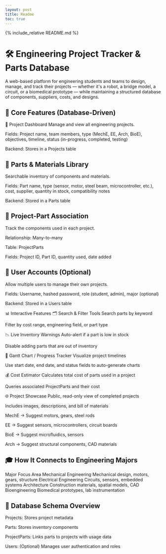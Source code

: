 ```yaml
---
layout: post
title: Readme
toc: true
---
```


{% include_relative README.md %}


# 🛠️ Engineering Project Tracker & Parts Database
A web-based platform for engineering students and teams to design, manage, and track their projects — whether it's a robot, a bridge model, a circuit, or a biomedical prototype — while maintaining a structured database of components, suppliers, costs, and designs.

## 📌 Core Features (Database-Driven)
🔧 Project Dashboard
Manage and view all engineering projects.

Fields: Project name, team members, type (MechE, EE, Arch, BioE), objectives, timeline, status (in-progress, completed, testing)

Backend: Stores in a Projects table

## 🧩 Parts & Materials Library
Searchable inventory of components and materials.

Fields: Part name, type (sensor, motor, steel beam, microcontroller, etc.), cost, supplier, quantity in stock, compatibility notes

Backend: Stored in a Parts table

## 🔗 Project-Part Association
Track the components used in each project.

Relationship: Many-to-many

Table: ProjectParts

Fields: Project ID, Part ID, quantity used, date added

## 👥 User Accounts (Optional)
Allow multiple users to manage their own projects.

Fields: Username, hashed password, role (student, admin), major (optional)

Backend: Stored in a Users table

📊 Interactive Features
🗂️ Search & Filter Tools
Search parts by keyword

Filter by cost range, engineering field, or part type

📉 Live Inventory Warnings
Auto-alert if a part is low in stock

Disable adding parts that are out of inventory

📆 Gantt Chart / Progress Tracker
Visualize project timelines

Use start date, end date, and status fields to auto-generate charts

💰 Cost Estimator
Calculates total cost of parts used in a project

Queries associated ProjectParts and their cost

🌐 Project Showcase
Public, read-only view of completed projects

Includes images, descriptions, and bill of materials


MechE → Suggest motors, gears, steel rods

EE → Suggest sensors, microcontrollers, circuit boards

BioE → Suggest microfluidics, sensors

Arch → Suggest structural components, CAD materials

## 🎓 How It Connects to Engineering Majors
Major	Focus Area
Mechanical Engineering	Mechanical design, motors, gears, structure
Electrical Engineering	Circuits, sensors, embedded systems
Architecture	Construction materials, spatial models, CAD
Bioengineering	Biomedical prototypes, lab instrumentation

## 🧱 Database Schema Overview
Projects: Stores project metadata

Parts: Stores inventory components

ProjectParts: Links parts to projects with usage data

Users: (Optional) Manages user authentication and roles